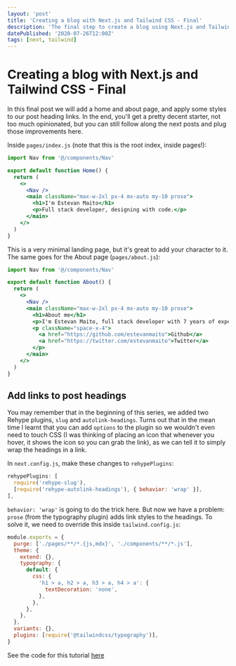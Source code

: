 ```yaml
---
layout: 'post'
title: 'Creating a blog with Next.js and Tailwind CSS - Final'
description: 'The final step to create a blog using Next.js and Tailwind CSS. We create Home and About pages and place links on every post heading'
datePublished: '2020-07-26T12:00Z'
tags: [next, tailwind]
---
```


# Creating a blog with Next.js and Tailwind CSS - Final

In this final post we will add a home and about page, and apply some styles to our post heading links. In the end, you'll get a pretty decent starter, not too much opinionated, but you can still follow along the next posts and plug those improvements here.

Inside `pages/index.js` (note that this is the root index, inside pages!):

```jsx
import Nav from '@/components/Nav'

export default function Home() {
  return (
    <>
      <Nav />
      <main className="max-w-2xl px-4 mx-auto my-10 prose">
        <h1>I'm Estevan Maito</h1>
        <p>Full stack developer, designing with code.</p>
      </main>
    </>
  )
}
```

This is a very minimal landing page, but it's great to add your character to it. The same goes for the About page (`pages/about.js`):

```jsx
import Nav from '@/components/Nav'

export default function About() {
  return (
    <>
      <Nav />
      <main className="max-w-2xl px-4 mx-auto my-10 prose">
        <h1>About me</h1>
        <p>I'm Estevan Maito, full stack developer with 7 years of experience.</p>
        <p className="space-x-4">
          <a href="https://github.com/estevanmaito">Github</a>
          <a href="https://twitter.com/estevanmaito">Twitter</a>
        </p>
      </main>
    </>
  )
}
```

## Add links to post headings

You may remember that in the beginning of this series, we added two Rehype plugins, `slug` and `autolink-headings`. Turns out that in the mean time I learnt that you can add `options` to the plugin so we wouldn't even need to touch CSS (I was thinking of placing an icon that whenever you hover, it shows the icon so you can grab the link), as we can tell it to simply wrap the headings in a link.

In `next.config.js`, make these changes to `rehypePlugins`:

```js
rehypePlugins: [
  require('rehype-slug'),
  [require('rehype-autolink-headings'), { behavior: 'wrap' }],
],
```

`behavior: 'wrap'` is going to do the trick here. But now we have a problem: `prose` (from the typography plugin) adds link styles to the headings. To solve it, we need to override this inside `tailwind.config.js`:

```js
module.exports = {
  purge: ['./pages/**/*.{js,mdx}', './components/**/*.js'],
  theme: {
    extend: {},
    typography: {
      default: {
        css: {
          'h1 > a, h2 > a, h3 > a, h4 > a': {
            textDecoration: 'none',
          },
        },
      },
    },
  },
  variants: {},
  plugins: [require('@tailwindcss/typography')],
}
```

See the code for this tutorial [here](https://github.com/estevanmaito/temp-blog/tree/tutorial-final)
